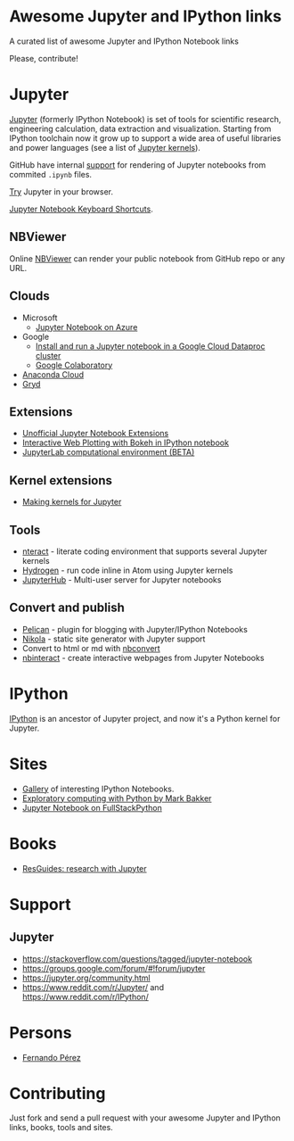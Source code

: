 # Awesome Jupyter and IPython links
A curated list of awesome Jupyter and IPython Notebook links

Please, contribute!

# Jupyter

[Jupyter](http://jupyter.org) (formerly IPython Notebook) is set of tools for scientific research, engineering calculation, data extraction and visualization. Starting from IPython toolchain now it grow up to support a wide area of useful libraries and power languages (see a list of [Jupyter kernels](https://github.com/jupyter/jupyter/wiki/Jupyter-kernels)).

GitHub have internal [support](https://github.com/blog/1995-github-jupyter-notebooks-3) for rendering of Jupyter notebooks from commited `.ipynb` files.

[Try](https://try.jupyter.org/) Jupyter in your browser.

[Jupyter Notebook Keyboard Shortcuts](https://www.cheatography.com/weidadeyue/cheat-sheets/jupyter-notebook/).

## NBViewer

Online [NBViewer](https://nbviewer.jupyter.org/) can render your public notebook from GitHub repo or any URL.

## Clouds

* Microsoft
  * [Jupyter Notebook on Azure](https://docs.microsoft.com/en-us/azure/virtual-machines/virtual-machines-linux-jupyter-notebook)
* Google
  * [Install and run a Jupyter notebook in a Google Cloud Dataproc cluster](https://cloud.google.com/dataproc/docs/tutorials/jupyter-notebook)
  * [Google Colaboratory](https://research.google.com/colaboratory/unregistered.html)
* [Anaconda Cloud](https://anaconda.org/)
* [Gryd](https://gryd.us/)

## Extensions

* [Unofficial Jupyter Notebook Extensions](https://github.com/ipython-contrib/jupyter_contrib_nbextensions)
* [Interactive Web Plotting with Bokeh in IPython notebook](https://github.com/bokeh/bokeh-notebooks)
* [JupyterLab computational environment (BETA)](https://github.com/jupyterlab/jupyterlab)

## Kernel extensions

* [Making kernels for Jupyter](https://jupyter-client.readthedocs.io/en/latest/kernels.html)

## Tools

* [nteract](https://github.com/nteract/nteract) - literate coding environment that supports several Jupyter kernels
* [Hydrogen](https://github.com/nteract/hydrogen) - run code inline in Atom using Jupyter kernels
* [JupyterHub](https://github.com/jupyterhub/jupyterhub) - Multi-user server for Jupyter notebooks

## Convert and publish

* [Pelican](https://github.com/danielfrg/pelican-ipynb) - plugin for blogging with Jupyter/IPython Notebooks
* [Nikola](https://getnikola.com/) - static site generator with Jupyter support
* Convert to html or md with [nbconvert](https://nbconvert.readthedocs.io/en/latest/usage.html)
* [nbinteract](https://github.com/SamLau95/nbinteract) - create interactive webpages from Jupyter Notebooks

# IPython

[IPython](http://ipython.org/) is an ancestor of Jupyter project, and now it's a Python kernel for Jupyter.

# Sites

* [Gallery](https://github.com/ipython/ipython/wiki/A-gallery-of-interesting-IPython-Notebooks) of interesting IPython Notebooks.
* [Exploratory computing with Python by Mark Bakker](http://mbakker7.github.io/exploratory_computing_with_python/)
* [Jupyter Notebook on FullStackPython](https://www.fullstackpython.com/jupyter-notebook.html)

# Books

* [ResGuides: research with Jupyter](https://www.gitbook.com/book/dansand/resguides-research-with-jupyter/details)

# Support

## Jupyter

* https://stackoverflow.com/questions/tagged/jupyter-notebook
* https://groups.google.com/forum/#!forum/jupyter
* https://jupyter.org/community.html
* https://www.reddit.com/r/Jupyter/ and https://www.reddit.com/r/IPython/

# Persons

* [Fernando Pérez](https://en.wikipedia.org/wiki/Fernando_P%C3%A9rez_(software_developer))

# Contributing

Just fork and send a pull request with your awesome Jupyter and IPython links, books, tools and sites.
